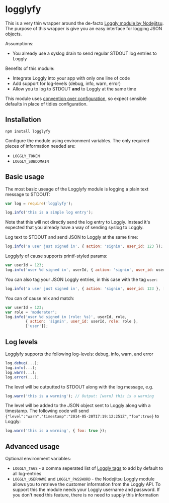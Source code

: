 # logglyfy

This is a very thin wrapper around the de-facto [Loggly module by Nodejitsu](https://github.com/nodejitsu/node-loggly). The purpose of this wrapper is give you an easy interface for logging JSON objects.

Assumptions:

* You already use a syslog drain to send regular STDOUT log entries to Loggly

Benefits of this module:

* Integrate Loggly into your app with only one line of code
* Add support for log-levels (debug, info, warn, error)
* Allow you to log to STDOUT **and** to Loggly at the same time

This module uses [convention over configuration](http://en.wikipedia.org/wiki/Convention_over_configuration), so expect sensible defaults in place of tidies configuration.

## Installation

```
npm install logglyfy
```

Configure the module using environment variables. The only required pieces of information needed are:

* `LOGGLY_TOKEN`
* `LOGGLY_SUBDOMAIN`

## Basic usage

The most basic useage of the Logglyfy module is logging a plain text message to STDOUT:

```javascript
var log = require('logglyfy');

log.info('this is a simple log entry');
```

Note that this will not directly send the log entry to Loggly. Instead it's expected that you already have a way of sending syslog to Loggly.

Log text to STDOUT and send JSON to Loggly at the same time:

```javascript
log.info('a user just signed in', { action: 'signin', user_id: 123 });
```

Logglyfy of cause supports printf-styled params:

```javascript
var userId = 123;
log.info('user %d signed in', userId, { action: 'signin', user_id: userId });
```

You can also tag your JSON Loggly entries, in this case with the tag `user`:

```javascript
log.info('a user just signed in', { action: 'signin', user_id: 123 }, ['user']);
```

You can of cause mix and match:

```javascript
var userId = 123;
var role = 'moderator';
log.info('user %d signed in (role: %s)', userId, role,
         { action: 'signin', user_id: userId, role: role },
         ['user']);
```

## Log levels

Logglyfy supports the following log-levels: debug, info, warn, and error

```javascript
log.debug(...);
log.info(...);
log.warn(...);
log.error(...);
```

The level will be outputted to STDOUT along with the log message, e.g.

```javascript
log.warn('this is a warning'); // Output: [warn] this is a warning
```

The level will be added to the JSON object sent to Loggly along with a timestamp. The following code will send `{"level":"warn","timestamp":"2014-05-20T17:19:12:251Z","foo":true}` to Loggly:

```javascript
log.warn('this is a warning', { foo: true });
```

## Advanced usage

Optional environment variables:

* `LOGGLY_TAGS` - a comma seperated list of [Loggly tags](https://www.loggly.com/docs/tags/) to add by default to all log-entries
* `LOGGLY_USERNAME` and `LOGGLY_PASSWORD` - the Nodejitsu Loggly module allows you to retrieve the customer information from the Loggly API. To support this the module needs your Loggly username and password. If you don't need this feature, there is no need to supply this information
